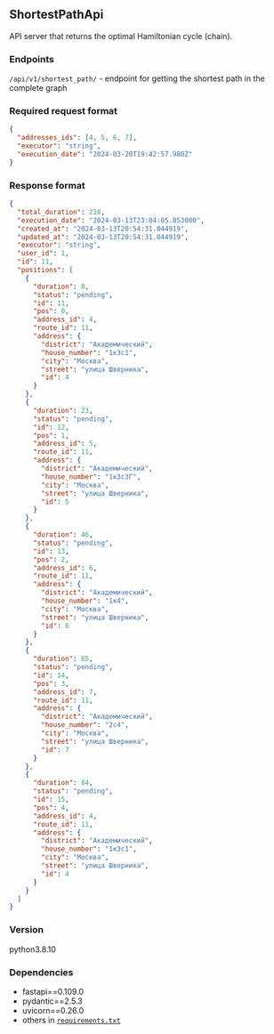 ## ShortestPathApi

API server that returns the optimal Hamiltonian cycle (chain).

### Endpoints
`/api/v1/shortest_path/` - endpoint for getting the shortest path in the complete graph

### Required request format

```json
{
  "addresses_ids": [4, 5, 6, 7],
  "executor": "string",
  "execution_date": "2024-03-20T19:42:57.980Z"
}
```

### Response format

```json
{
  "total_duration": 218,
  "execution_date": "2024-03-13T23:04:05.853000",
  "created_at": "2024-03-13T20:54:31.044919",
  "updated_at": "2024-03-13T20:54:31.044919",
  "executor": "string",
  "user_id": 1,
  "id": 11,
  "positions": [
    {
      "duration": 0,
      "status": "pending",
      "id": 11,
      "pos": 0,
      "address_id": 4,
      "route_id": 11,
      "address": {
        "district": "Академический",
        "house_number": "1к3с1",
        "city": "Москва",
        "street": "улица Шверника",
        "id": 4
      }
    },
    {
      "duration": 23,
      "status": "pending",
      "id": 12,
      "pos": 1,
      "address_id": 5,
      "route_id": 11,
      "address": {
        "district": "Академический",
        "house_number": "1к3с3Г",
        "city": "Москва",
        "street": "улица Шверника",
        "id": 5
      }
    },
    {
      "duration": 46,
      "status": "pending",
      "id": 13,
      "pos": 2,
      "address_id": 6,
      "route_id": 11,
      "address": {
        "district": "Академический",
        "house_number": "1к4",
        "city": "Москва",
        "street": "улица Шверника",
        "id": 6
      }
    },
    {
      "duration": 65,
      "status": "pending",
      "id": 14,
      "pos": 3,
      "address_id": 7,
      "route_id": 11,
      "address": {
        "district": "Академический",
        "house_number": "2с4",
        "city": "Москва",
        "street": "улица Шверника",
        "id": 7
      }
    },
    {
      "duration": 84,
      "status": "pending",
      "id": 15,
      "pos": 4,
      "address_id": 4,
      "route_id": 11,
      "address": {
        "district": "Академический",
        "house_number": "1к3с1",
        "city": "Москва",
        "street": "улица Шверника",
        "id": 4
      }
    }
  ]
}
```
### Version
python3.8.10

### Dependencies

* fastapi==0.109.0
* pydantic==2.5.3
* uvicorn==0.26.0
* others in [`requirements.txt`](https://github.com/MupLever/ShortestPathApi/blob/master/requirements.txt)
